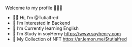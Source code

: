 Welcome to my profile 🙋🏻‍♂️



- 👋🏻 Hi,  I’m @Tutialfred
- 👀 I’m Interested in Backend 
- 🌱 I’m Currently learning English
- 💼 I’m Study in soyHerny https://www.soyhenry.com 
- 🤺 My Collection of NFT https://ar.lemon.me/$tutialfred








